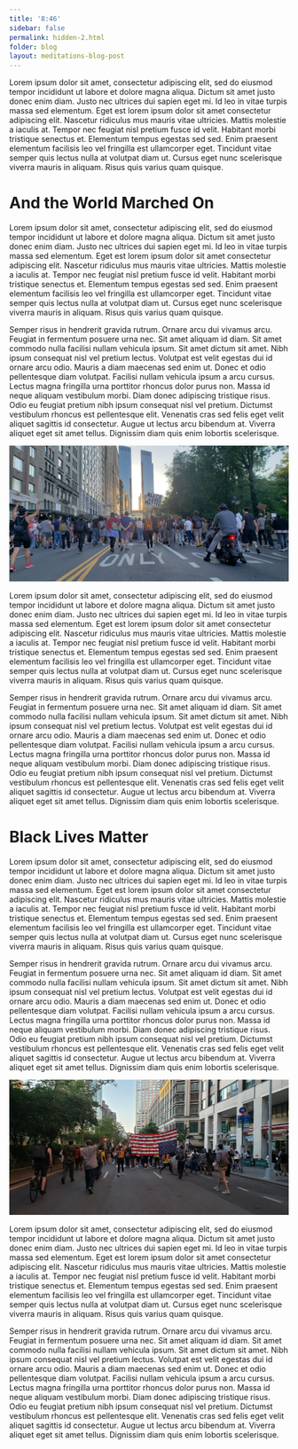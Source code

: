 ```yaml
---
title: '8:46'
sidebar: false
permalink: hidden-2.html
folder: blog
layout: meditations-blog-post
---
```


Lorem ipsum dolor sit amet, consectetur adipiscing elit, sed do eiusmod tempor incididunt ut labore et dolore magna aliqua. Dictum sit amet justo donec enim diam. Justo nec ultrices dui sapien eget mi. Id leo in vitae turpis massa sed elementum. Eget est lorem ipsum dolor sit amet consectetur adipiscing elit. Nascetur ridiculus mus mauris vitae ultricies. Mattis molestie a iaculis at. Tempor nec feugiat nisl pretium fusce id velit. Habitant morbi tristique senectus et. Elementum tempus egestas sed sed. Enim praesent elementum facilisis leo vel fringilla est ullamcorper eget. Tincidunt vitae semper quis lectus nulla at volutpat diam ut. Cursus eget nunc scelerisque viverra mauris in aliquam. Risus quis varius quam quisque.



# And the World Marched On

Lorem ipsum dolor sit amet, consectetur adipiscing elit, sed do eiusmod tempor incididunt ut labore et dolore magna aliqua. Dictum sit amet justo donec enim diam. Justo nec ultrices dui sapien eget mi. Id leo in vitae turpis massa sed elementum. Eget est lorem ipsum dolor sit amet consectetur adipiscing elit. Nascetur ridiculus mus mauris vitae ultricies. Mattis molestie a iaculis at. Tempor nec feugiat nisl pretium fusce id velit. Habitant morbi tristique senectus et. Elementum tempus egestas sed sed. Enim praesent elementum facilisis leo vel fringilla est ullamcorper eget. Tincidunt vitae semper quis lectus nulla at volutpat diam ut. Cursus eget nunc scelerisque viverra mauris in aliquam. Risus quis varius quam quisque.

Semper risus in hendrerit gravida rutrum. Ornare arcu dui vivamus arcu. Feugiat in fermentum posuere urna nec. Sit amet aliquam id diam. Sit amet commodo nulla facilisi nullam vehicula ipsum. Sit amet dictum sit amet. Nibh ipsum consequat nisl vel pretium lectus. Volutpat est velit egestas dui id ornare arcu odio. Mauris a diam maecenas sed enim ut. Donec et odio pellentesque diam volutpat. Facilisi nullam vehicula ipsum a arcu cursus. Lectus magna fringilla urna porttitor rhoncus dolor purus non. Massa id neque aliquam vestibulum morbi. Diam donec adipiscing tristique risus. Odio eu feugiat pretium nibh ipsum consequat nisl vel pretium. Dictumst vestibulum rhoncus est pellentesque elit. Venenatis cras sed felis eget velit aliquet sagittis id consectetur. Augue ut lectus arcu bibendum at. Viverra aliquet eget sit amet tellus. Dignissim diam quis enim lobortis scelerisque.

<div class="post-image-container">
    <img class="post-image" src="images/blm-bike-wide.jpg" />
</div>

Lorem ipsum dolor sit amet, consectetur adipiscing elit, sed do eiusmod tempor incididunt ut labore et dolore magna aliqua. Dictum sit amet justo donec enim diam. Justo nec ultrices dui sapien eget mi. Id leo in vitae turpis massa sed elementum. Eget est lorem ipsum dolor sit amet consectetur adipiscing elit. Nascetur ridiculus mus mauris vitae ultricies. Mattis molestie a iaculis at. Tempor nec feugiat nisl pretium fusce id velit. Habitant morbi tristique senectus et. Elementum tempus egestas sed sed. Enim praesent elementum facilisis leo vel fringilla est ullamcorper eget. Tincidunt vitae semper quis lectus nulla at volutpat diam ut. Cursus eget nunc scelerisque viverra mauris in aliquam. Risus quis varius quam quisque.

Semper risus in hendrerit gravida rutrum. Ornare arcu dui vivamus arcu. Feugiat in fermentum posuere urna nec. Sit amet aliquam id diam. Sit amet commodo nulla facilisi nullam vehicula ipsum. Sit amet dictum sit amet. Nibh ipsum consequat nisl vel pretium lectus. Volutpat est velit egestas dui id ornare arcu odio. Mauris a diam maecenas sed enim ut. Donec et odio pellentesque diam volutpat. Facilisi nullam vehicula ipsum a arcu cursus. Lectus magna fringilla urna porttitor rhoncus dolor purus non. Massa id neque aliquam vestibulum morbi. Diam donec adipiscing tristique risus. Odio eu feugiat pretium nibh ipsum consequat nisl vel pretium. Dictumst vestibulum rhoncus est pellentesque elit. Venenatis cras sed felis eget velit aliquet sagittis id consectetur. Augue ut lectus arcu bibendum at. Viverra aliquet eget sit amet tellus. Dignissim diam quis enim lobortis scelerisque.

# Black Lives Matter

Lorem ipsum dolor sit amet, consectetur adipiscing elit, sed do eiusmod tempor incididunt ut labore et dolore magna aliqua. Dictum sit amet justo donec enim diam. Justo nec ultrices dui sapien eget mi. Id leo in vitae turpis massa sed elementum. Eget est lorem ipsum dolor sit amet consectetur adipiscing elit. Nascetur ridiculus mus mauris vitae ultricies. Mattis molestie a iaculis at. Tempor nec feugiat nisl pretium fusce id velit. Habitant morbi tristique senectus et. Elementum tempus egestas sed sed. Enim praesent elementum facilisis leo vel fringilla est ullamcorper eget. Tincidunt vitae semper quis lectus nulla at volutpat diam ut. Cursus eget nunc scelerisque viverra mauris in aliquam. Risus quis varius quam quisque.

Semper risus in hendrerit gravida rutrum. Ornare arcu dui vivamus arcu. Feugiat in fermentum posuere urna nec. Sit amet aliquam id diam. Sit amet commodo nulla facilisi nullam vehicula ipsum. Sit amet dictum sit amet. Nibh ipsum consequat nisl vel pretium lectus. Volutpat est velit egestas dui id ornare arcu odio. Mauris a diam maecenas sed enim ut. Donec et odio pellentesque diam volutpat. Facilisi nullam vehicula ipsum a arcu cursus. Lectus magna fringilla urna porttitor rhoncus dolor purus non. Massa id neque aliquam vestibulum morbi. Diam donec adipiscing tristique risus. Odio eu feugiat pretium nibh ipsum consequat nisl vel pretium. Dictumst vestibulum rhoncus est pellentesque elit. Venenatis cras sed felis eget velit aliquet sagittis id consectetur. Augue ut lectus arcu bibendum at. Viverra aliquet eget sit amet tellus. Dignissim diam quis enim lobortis scelerisque.

<div class="post-image-container">
    <img class="post-image" src="images/blm-flag.jpg" />
</div>

Lorem ipsum dolor sit amet, consectetur adipiscing elit, sed do eiusmod tempor incididunt ut labore et dolore magna aliqua. Dictum sit amet justo donec enim diam. Justo nec ultrices dui sapien eget mi. Id leo in vitae turpis massa sed elementum. Eget est lorem ipsum dolor sit amet consectetur adipiscing elit. Nascetur ridiculus mus mauris vitae ultricies. Mattis molestie a iaculis at. Tempor nec feugiat nisl pretium fusce id velit. Habitant morbi tristique senectus et. Elementum tempus egestas sed sed. Enim praesent elementum facilisis leo vel fringilla est ullamcorper eget. Tincidunt vitae semper quis lectus nulla at volutpat diam ut. Cursus eget nunc scelerisque viverra mauris in aliquam. Risus quis varius quam quisque.

Semper risus in hendrerit gravida rutrum. Ornare arcu dui vivamus arcu. Feugiat in fermentum posuere urna nec. Sit amet aliquam id diam. Sit amet commodo nulla facilisi nullam vehicula ipsum. Sit amet dictum sit amet. Nibh ipsum consequat nisl vel pretium lectus. Volutpat est velit egestas dui id ornare arcu odio. Mauris a diam maecenas sed enim ut. Donec et odio pellentesque diam volutpat. Facilisi nullam vehicula ipsum a arcu cursus. Lectus magna fringilla urna porttitor rhoncus dolor purus non. Massa id neque aliquam vestibulum morbi. Diam donec adipiscing tristique risus. Odio eu feugiat pretium nibh ipsum consequat nisl vel pretium. Dictumst vestibulum rhoncus est pellentesque elit. Venenatis cras sed felis eget velit aliquet sagittis id consectetur. Augue ut lectus arcu bibendum at. Viverra aliquet eget sit amet tellus. Dignissim diam quis enim lobortis scelerisque.
